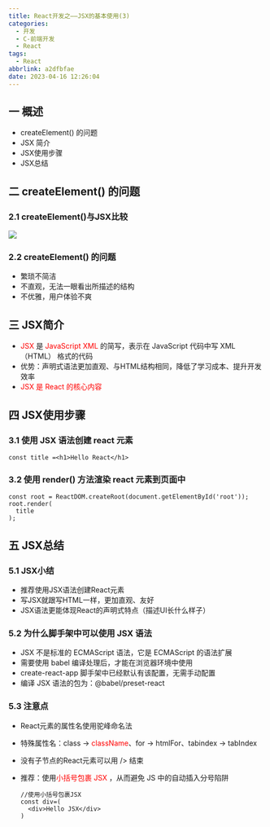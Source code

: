 ```yaml
---
title: React开发之——JSX的基本使用(3)
categories:
  - 开发
  - C-前端开发
  - React
tags:
  - React
abbrlink: a2dfbfae
date: 2023-04-16 12:26:04
---
```

## 一 概述

* createElement() 的问题
* JSX 简介
* JSX使用步骤
* JSX总结

<!--more-->

## 二  createElement() 的问题

### 2.1 createElement()与JSX比较

![][1]

### 2.2 createElement() 的问题

* 繁琐不简洁
* 不直观，无法一眼看出所描述的结构
* 不优雅，用户体验不爽

## 三 JSX简介

* <font color=red>JSX</font> 是 <font color=red>JavaScript XML</font> 的简写，表示在 JavaScript 代码中写 XML（HTML） 格式的代码
* 优势：声明式语法更加直观、与HTML结构相同，降低了学习成本、提升开发效率
* <font color=red>JSX 是 React 的核心内容</font>

## 四 JSX使用步骤

### 3.1 使用 JSX 语法创建 react 元素

```
const title =<h1>Hello React</h1>
```

### 3.2 使用 render() 方法渲染 react 元素到页面中

```
const root = ReactDOM.createRoot(document.getElementById('root'));
root.render(
  title
);
```

## 五 JSX总结

### 5.1 JSX小结

* 推荐使用JSX语法创建React元素
* 写JSX就跟写HTML一样，更加直观、友好
* JSX语法更能体现React的声明式特点（描述UI长什么样子）

### 5.2 为什么脚手架中可以使用 JSX 语法

* JSX 不是标准的 ECMAScript 语法，它是 ECMAScript 的语法扩展
* 需要使用 babel 编译处理后，才能在浏览器环境中使用
* create-react-app 脚手架中已经默认有该配置，无需手动配置
* 编译 JSX 语法的包为：@babel/preset-react 

### 5.3 注意点

* React元素的属性名使用驼峰命名法

* 特殊属性名：class -> <font color=red>className</font>、for -> htmlFor、tabindex -> tabIndex 

* 没有子节点的React元素可以用 /> 结束

* 推荐：使用<font color=red>小括号包裹 JSX</font> ，从而避免 JS 中的自动插入分号陷阱

  ```
  //使用小括号包裹JSX
  const div=(
    <div>Hello JSX</div>
  )
  ```




[1]:https://jsd.onmicrosoft.cn/gh/PGzxc/CDN/blog-react/react-day1-img3-createelement-problem.png
